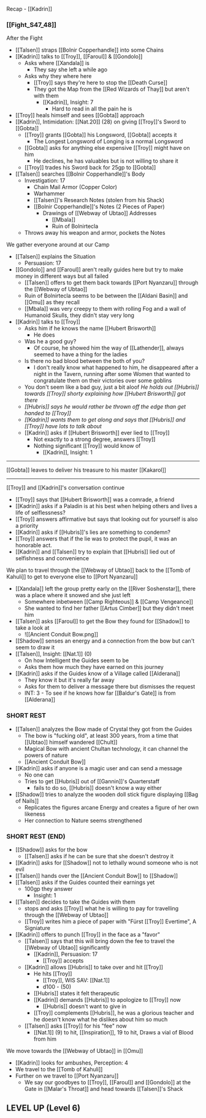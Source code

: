 Recap - [[Kadrin]]

### [[Fight_S47_48]]

After the Fight
- [[Talsen]] straps [[Bolnir Copperhandle]] into some Chains
- [[Kadrin]] talks to [[Troy]], [[Faroul]] & [[Gondolo]]
	- Asks where [[Xandala]] is
		- They say she left a while ago
	- Asks why they where here
		- [[Troy]] says they're here to stop the [[Death Curse]]
		- They got the Map from the [[Red Wizards of Thay]] but aren't with them
			- [[Kadrin]], Insight: 7
				- Hard to read in all the pain he is
- [[Troy]] heals himself and sees [[Gobta]] approach
- [[Kadrin]], Intimidation: [[Nat.20]] (28) on giving [[Troy]]'s Sword to [[Gobta]]
	- [[Troy]] grants [[Gobta]] his Longsword, [[Gobta]] accepts it
		- The Longest Longsword of Longing is a normal Longsword
	- [[Gobta]] asks for anything else expensive [[Troy]] might have on him
		- He declines, he has valuables but is not willing to share it
	- [[Troy]] trades his Sword back for 25gp to [[Gobta]]
- [[Talsen]] searches [[Bolnir Copperhandle]]'s Body
	- Investigation: 17
		- Chain Mail Armor (Copper Color)
		- Warhammer
		- [[Talsen]]'s Research Notes (stolen from his Shack)
		- [[Bolnir Copperhandle]]'s Notes (2 Pieces of Paper)
			- Drawings of [[Webway of Ubtao]] Addresses
				- [[Mbala]]
				- Ruin of Bolnirtecla
	- Throws away his weapon and armor, pockets the Notes

We gather everyone around at our Camp
- [[Talsen]] explains the Situation
	- Persuasion: 17
- [[Gondolo]] and [[Faroul]] aren't really guides here but try to make money in different ways but all failed
	- [[Talsen]] offers to get them back towards [[Port Nyanzaru]] through the [[Webway of Ubtao]]
	- Ruin of Bolnirtecla seems to be between the [[Aldani Basin]] and [[Omu]] as they recall
	- [[Mbala]] was very creepy to them with rolling Fog and a wall of Humanoid Skulls, they didn't stay very long
- [[Kadrin]] talks to [[Troy]]
	- Asks him if he knows the name [[Hubert Brisworth]]
		- He does
	- Was he a good guy?
		- Of course, he showed him the way of [[Lathender]], always seemed to have a thing for the ladies
	- Is there no bad blood between the both of you?
		- I don't really know what happened to him, he disappeared after a night in the Tavern, running after some Women that wanted to congratulate them on their victories over some goblins
	- You don't seem like a bad guy, just a bit aloof _He holds out [[Hubris]] towards [[Troy]] shorty explaining how [[Hubert Brisworth]] got there_
	- _[[Hubris]] says he would rather be thrown off the edge than get handed to [[Troy]]_
	- _[[Kadrin]] wants them to get along and says that [[Hubris]] and [[Troy]] have lots to talk about_
	- [[Kadrin]] asks if [[Hubert Brisworth]] ever lied to [[Troy]]
		- Not exactly to a strong degree, answers [[Troy]]
		- Nothing significant [[Troy]] would know of
			- [[Kadrin]], Insight: 1
---
[[Gobta]] leaves to deliver his treasure to his master [[Kakarol]]

---
[[Troy]] and [[Kadrin]]'s conversation continue
- [[Troy]] says that [[Hubert Brisworth]] was a comrade, a friend
- [[Kadrin]] asks if a Paladin is at his best when helping others and lives a life of selflessness?
- [[Troy]] answers affirmative but says that looking out for yourself is also a priority
- [[Kadrin]] asks if [[Hubris]]'s lies are something to condemn?
- [[Troy]] answers that if the lie was to protect the pupil, it was an honorable act.
- [[Kadrin]] and [[Talsen]] try to explain that [[Hubris]] lied out of selfishness and convenience

We plan to travel through the [[Webway of Ubtao]] back to the [[Tomb of Kahuli]] to get to everyone else to [[Port Nyanzaru]]
- [[Xandala]] left the group pretty early on the [[River Soshenstar]], there was a place where it snowed and she just left
	- Somewhere inbetween [[Camp Righteous]] & [[Camp Vengeance]]
	- She wanted to find her father [[Artus Cimber]] but they didn't meet him
- [[Talsen]] asks [[Faroul]] to get the Bow they found for [[Shadow]] to take a look at
	- ![[Ancient Conduit Bow.png]]
- [[Shadow]] senses an energy and a connection from the bow but can't seem to draw it
- [[Talsen]], Insight: [[Nat.1]] (0)
	- On how Intelligent the Guides seem to be
	- Asks them how much they have earned on this journey
- [[Kadrin]] asks if the Guides know of a Village called [[Alderana]] 
	- They know it but it's really far away
	- Asks for them to deliver a message there but dismisses the request
	- INT: 3 - To see if he knows how far [[Baldur's Gate]] is from [[Alderana]]

### SHORT REST
- [[Talsen]] analyzes the Bow made of Crystal they got from the Guides
	- The bow is "fucking old", at least 300 years, from a time that [[Ubtao]] himself wandered [[Chult]]
	- Magical Bow with ancient Chultan technology, it can channel the powers of nature
	- [[Ancient Conduit Bow]]
- [[Kadrin]] asks if anyone is a magic user and can send a message
	- No one can
	- Tries to get [[Hubris]] out of [[Gannin]]'s Quarterstaff 
		- fails to do so, [[Hubris]] doesn't know a way either
- [[Shadow]] tries to analyze the wooden doll stick figure displaying [[Bag of Nails]]
	- Replicates the figures arcane Energy and creates a figure of her own likeness
	- Her connection to Nature seems strengthened

### SHORT REST (END)

- [[Shadow]] asks for the bow
	- [[Talsen]] asks if he can be sure that she doesn't destroy it
- [[Kadrin]] asks for [[Shadow]] not to lethally wound someone who is not evil
- [[Talsen]] hands over the [[Ancient Conduit Bow]] to [[Shadow]]
- [[Talsen]] asks if the Guides counted their earnings yet
	- 100gp they answer
		- Insight: 1
- [[Talsen]] decides to take the Guides with them
	- stops and asks [[Troy]] what he is willing to pay for travelling through the [[Webway of Ubtao]]
	- [[Troy]] writes him a piece of paper with "Fürst [[Troy]] Evertime", A Signiature
- [[Kadrin]] offers to punch [[Troy]] in the face as a "favor"
	- [[Talsen]] says that this will bring down the fee to travel the [[Webway of Ubtao]] significantly
		- [[Kadrin]], Persuasion: 17
			- [[Troy]] accepts
	- [[Kadrin]] allows [[Hubris]] to take over and hit [[Troy]]
		- He hits [[Troy]]
			- [[Troy]], WIS SAV: [[Nat.1]]
			- d100 - (50)
		- [[Hubris]] states it felt therapeutic
		- [[Kadrin]] demands [[Hubris]] to apologize to [[Troy]] now
			- [[Hubris]] doesn't want to give in
		- [[Troy]] complements [[Hubris]], he was a glorious teacher and he doesn't know what he dislikes about him so much
	- [[Talsen]] asks [[Troy]] for his "fee" now
		- [[Nat.1]] (9) to hit, [[Inspiration]], 19 to hit, Draws a vial of Blood from him

We move towards the [[Webway of Ubtao]] in [[Omu]]
- [[Kadrin]] looks for ambushes, Perception: 4
- We travel to the [[Tomb of Kahuli]]
- Further on we travel to [[Port Nyanzaru]]
	- We say our goodbyes to [[Troy]], [[Faroul]] and [[Gondolo]] at the Gate in [[Malar's Throat]] and head towards [[Talsen]]'s Shack

## LEVEL UP (Level 6)